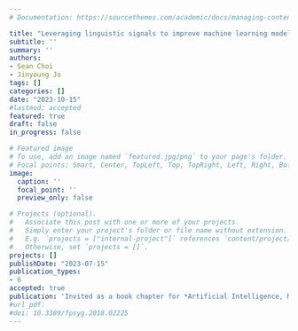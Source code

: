 ```yaml
---
# Documentation: https://sourcethemes.com/academic/docs/managing-content/

title: "Leveraging linguistic signals to improve machine learning models for detecting ChatGPT usage on exams (in progress)"
subtitle: ''
summary: ''
authors:
- Sean Choi
- Jinyoung Jo
tags: []
categories: []
date: "2023-10-15"
#lastmod: accepted
featured: true
draft: false
in_progress: false

# Featured image
# To use, add an image named `featured.jpg/png` to your page's folder.
# Focal points: Smart, Center, TopLeft, Top, TopRight, Left, Right, BottomLeft, Bottom, BottomRight.
image:
  caption: ''
  focal_point: ''
  preview_only: false

# Projects (optional).
#   Associate this post with one or more of your projects.
#   Simply enter your project's folder or file name without extension.
#   E.g. `projects = ["internal-project"]` references `content/project/deep-learning/index.md`.
#   Otherwise, set `projects = []`.
projects: []
publishDate: "2023-07-15"
publication_types:
- 6
accepted: true
publication: 'Invited as a book chapter for *Artificial Intelligence, Machine Learning, Convolutional Neural Networks and Large Language Models*'
#url_pdf: 
#doi: 10.3389/fpsyg.2018.02225
---
```


